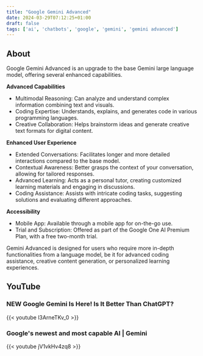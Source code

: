 ```yaml
---
title: "Google Gemini Advanced"
date: 2024-03-29T07:12:25+01:00
draft: false
tags: ['ai', 'chatbots', 'google', 'gemini', 'gemini advanced']
---
```


## About
Google Gemini Advanced is an upgrade to the base Gemini large language model, offering several enhanced capabilities.

**Advanced Capabilities**
- Multimodal Reasoning: Can analyze and understand complex information combining text and visuals.
- Coding Expertise: Understands, explains, and generates code in various programming languages.
- Creative Collaboration: Helps brainstorm ideas and generate creative text formats for digital content.

**Enhanced User Experience**
- Extended Conversations: Facilitates longer and more detailed interactions compared to the base model.
- Contextual Awareness: Better grasps the context of your conversation, allowing for tailored responses.
- Advanced Learning: Acts as a personal tutor, creating customized learning materials and engaging in discussions.
- Coding Assistance: Assists with intricate coding tasks, suggesting solutions and evaluating different approaches.

**Accessibility**
- Mobile App: Available through a mobile app for on-the-go use.
- Trial and Subscription: Offered as part of the Google One AI Premium Plan, with a free two-month trial.

Gemini Advanced is designed for users who require more in-depth functionalities from a language model, be it for advanced coding assistance, creative content generation, or personalized learning experiences.

## YouTube

### NEW Google Gemini Is Here! Is It Better Than ChatGPT?
{{< youtube l3ArneTKv_0 >}}

### Google's newest and most capable AI | Gemini
{{< youtube jV1vkHv4zq8 >}}
